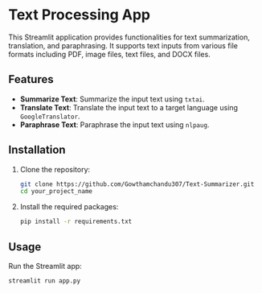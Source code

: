 # Text Processing App

This Streamlit application provides functionalities for text summarization, translation, and paraphrasing. It supports text inputs from various file formats including PDF, image files, text files, and DOCX files.

## Features

- **Summarize Text**: Summarize the input text using `txtai`.
- **Translate Text**: Translate the input text to a target language using `GoogleTranslator`.
- **Paraphrase Text**: Paraphrase the input text using `nlpaug`.

## Installation

1. Clone the repository:
    ```sh
    git clone https://github.com/Gowthamchandu307/Text-Summarizer.git
    cd your_project_name
    ```

2. Install the required packages:
    ```sh
    pip install -r requirements.txt
    ```

## Usage

Run the Streamlit app:
```sh
streamlit run app.py
